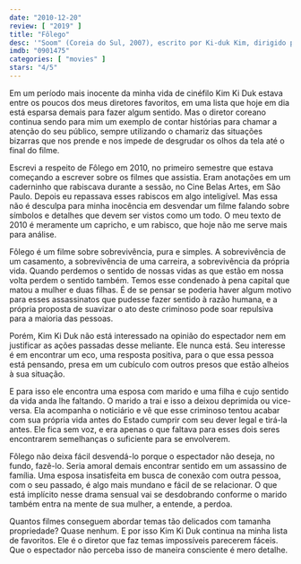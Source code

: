 ```yaml
---
date: "2010-12-20"
review: [ "2019" ]
title: "Fôlego"
desc: '"Soom" (Coreia do Sul, 2007), escrito por Ki-duk Kim, dirigido por Ki-duk Kim, com Chen Chang, In-Hyeong Gang e Jung-woo Ha. Vi no Belas Artes em 2010 e revi em DVD. Texto atualizado em 2019-10-30.'
imdb: "0901475"
categories: [ "movies" ]
stars: "4/5"
---
```

Em um período mais inocente da minha vida de cinéfilo Kim Ki Duk estava entre os poucos dos meus diretores favoritos, em uma lista que hoje em dia está esparsa demais para fazer algum sentido. Mas o diretor coreano continua sendo para mim um exemplo de contar histórias para chamar a atenção do seu público, sempre utilizando o chamariz das situações bizarras que nos prende e nos impede de desgrudar os olhos da tela até o final do filme.

Escrevi a respeito de Fôlego em 2010, no primeiro semestre que estava começando a escrever sobre os filmes que assistia. Eram anotações em um caderninho que rabiscava durante a sessão, no Cine Belas Artes, em São Paulo. Depois eu repassava esses rabiscos em algo inteligível. Mas essa não é desculpa para minha inocência em desvendar um filme falando sobre símbolos e detalhes que devem ser vistos como um todo. O meu texto de 2010 é meramente um capricho, e um rabisco, que hoje não me serve mais para análise.

Fôlego é um filme sobre sobrevivência, pura e simples. A sobrevivência de um casamento, a sobrevivência de uma carreira, a sobrevivência da própria vida. Quando perdemos o sentido de nossas vidas as que estão em nossa volta perdem o sentido também. Temos esse condenado à pena capital que matou a mulher e duas filhas. É de se pensar se poderia haver algum motivo para esses assassinatos que pudesse fazer sentido à razão humana, e a própria proposta de suavizar o ato deste criminoso pode soar repulsiva para a maioria das pessoas.

Porém, Kim Ki Duk não está interessado na opinião do espectador nem em justificar as ações passadas desse meliante. Ele nunca está. Seu interesse é em encontrar um eco, uma resposta positiva, para o que essa pessoa está pensando, presa em um cubículo com outros presos que estão alheios à sua situação.

E para isso ele encontra uma esposa com marido e uma filha e cujo sentido da vida anda lhe faltando. O marido a trai e isso a deixou deprimida ou vice-versa. Ela acompanha o noticiário e vê que esse criminoso tentou acabar com sua própria vida antes do Estado cumprir com seu dever legal e tirá-la antes. Ele fica sem voz, e era apenas o que faltava para esses dois seres encontrarem semelhanças o suficiente para se envolverem.

Fôlego não deixa fácil desvendá-lo porque o espectador não deseja, no fundo, fazê-lo. Seria amoral demais encontrar sentido em um assassino de família. Uma esposa insatisfeita em busca de conexão com outra pessoa, com o seu passado, é algo mais mundano e fácil de se relacionar. O que está implícito nesse drama sensual vai se desdobrando conforme o marido também entra na mente de sua mulher, a entende, a perdoa.

Quantos filmes conseguem abordar temas tão delicados com tamanha propriedade? Quase nenhum. E por isso Kim Ki Duk continua na minha lista de favoritos. Ele é o diretor que faz temas impossíveis parecerem fáceis. Que o espectador não perceba isso de maneira consciente é mero detalhe.

